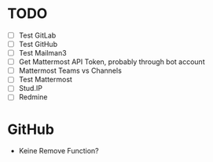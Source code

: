 # TODO
* [ ] Test GitLab
* [ ] Test GitHub
* [ ] Test Mailman3
* [ ] Get Mattermost API Token, probably through bot account
* [ ] Mattermost Teams vs Channels
* [ ] Test Mattermost
* [ ] Stud.IP
* [ ] Redmine

# GitHub
* Keine Remove Function?